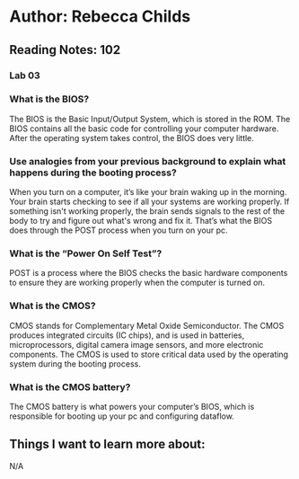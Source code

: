 # Author: Rebecca Childs

## Reading Notes: 102
### Lab 03
### What is the BIOS?
The BIOS is the Basic Input/Output System, which is stored in the ROM. The BIOS contains all the basic code for controlling your computer hardware. After the operating system takes control, the BIOS does very little. 
### Use analogies from your previous background to explain what happens during the booting process?
When you turn on a computer, it’s like your brain waking up in the morning. Your brain starts checking to see if all your systems are working properly. If something isn't working properly, the brain sends signals to the rest of the body to try and figure out what's wrong and fix it. That’s what the BIOS does through the POST process when you turn on your pc. 
### What is the “Power On Self Test”?
POST is a process where the BIOS checks the basic hardware components to ensure they are working properly when the computer is turned on. 
### What is the CMOS?
CMOS stands for Complementary Metal Oxide Semiconductor. The CMOS produces integrated circuits (IC chips), and is used in batteries, microprocessors, digital camera image sensors, and more electronic components. The CMOS is used to store critical data used by the operating system during the booting process. 
### What is the CMOS battery?
The CMOS battery is what powers your computer’s BIOS, which is responsible for booting up your pc and configuring dataflow. 
## Things I want to learn more about:
N/A
